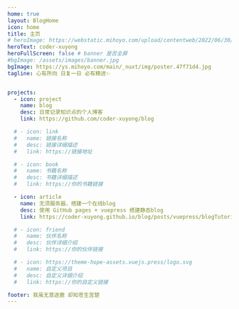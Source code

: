 ```yaml
---
home: true
layout: BlogHome
icon: home
title: 主页
# heroImage: https://webstatic.mihoyo.com/upload/contentweb/2022/06/30/fdcbc9ef8859b7077d92ae38d925e15e_7767077963502328666.png
heroText: coder-xuyong
heroFullScreen: false # banner 是否全屏
#bgImage: /assets/images/banner.jpg
bgImage: https://ys.mihoyo.com/main/_nuxt/img/poster.47f71d4.jpg
tagline: 心有所向 日复一日 必有精进✨


projects:
  - icon: project
    name: blog
    desc: 日常记录知识点的个人博客
    link: https://github.com/coder-xuyong/blog

  # - icon: link
  #   name: 链接名称
  #   desc: 链接详细描述
  #   link: https://链接地址

  # - icon: book
  #   name: 书籍名称
  #   desc: 书籍详细描述
  #   link: https://你的书籍链接

  - icon: article
    name: 无须服务器，搭建一个在线blog
    desc: 使用 GitHub pages + vuepress 搭建静态blog
    link: https://coder-xuyong.github.io/blog/posts/vuepress/blogTutorial.html

  # - icon: friend
  #   name: 伙伴名称
  #   desc: 伙伴详细介绍
  #   link: https://你的伙伴链接

  # - icon: https://theme-hope-assets.vuejs.press/logo.svg
  #   name: 自定义项目
  #   desc: 自定义详细介绍
  #   link: https://你的自定义链接

footer: 我虽无意逐鹿 却知苍生苦楚
---
```


<!-- 这是一个博客主页的案例。

要使用此布局，你应该在页面前端设置 `layout: BlogHome` 和 `home: true`。

相关配置文档请见 [博客主页](https://theme-hope.vuejs.press/zh/guide/blog/home.html)。 -->
